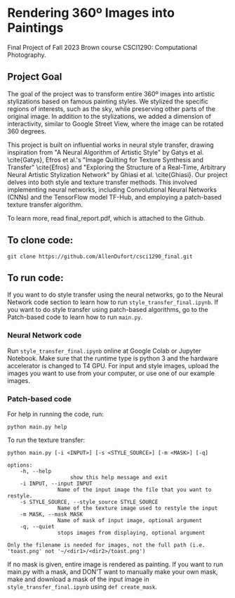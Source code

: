 # Rendering 360º Images into Paintings
Final Project of Fall 2023 Brown course CSCI1290: Computational Photography.

## Project Goal
The goal of the project was to transform entire 360º images into artistic stylizations based on famous painting styles. We stylized the specific regions of interests, such as the sky, while preserving other parts of the original image. In addition to the stylizations, we added a dimension of interactivity, similar to Google Street View, where the image can be rotated 360 degrees.

This project is built on influential works in neural style transfer, drawing inspiration from "A Neural Algorithm of Artistic Style" by Gatys et al. \cite{Gatys}, Efros et al.'s "Image Quilting for Texture Synthesis and Transfer" \cite{Efros} and "Exploring the Structure of a Real-Time, Arbitrary Neural Artistic Stylization Network" by Ghiasi et al. \cite{Ghiasi}. Our project delves into both style and texture transfer methods. This involved implementing neural networks, including Convolutional Neural Networks (CNNs) and the TensorFlow model TF-Hub, and employing a patch-based texture transfer algorithm. 

To learn more, read final_report.pdf, which is attached to the Github.

## To clone code:
`git clone https://github.com/AllenDufort/csci1290_final.git `

## To run code:
If you want to do style transfer using the neural networks, go to the Neural Network code section to learn how to run `style_transfer_final.ipynb`. 
If you want to do style transfer using patch-based algorithms, go to the Patch-based code to learn how to run `main.py`.

### Neural Network code
Run `style_transfer_final.ipynb` online at Google Colab or Jupyter Notebook. 
Make sure that the runtime type is python 3 and the hardware accelerator is changed to T4 GPU.
For input and style images, upload the images you want to use from your computer, or use one of our example images.

### Patch-based code
For help in running the code, run:
    
    python main.py help

To run the texture transfer:

    python main.py [-i <INPUT>] [-s <STYLE_SOURCE>] [-m <MASK>] [-q]

    options:
        -h, --help            
                        show this help message and exit
        -i INPUT, --input INPUT
                    Name of the input image the file that you want to restyle.
        -s STYLE_SOURCE, --style_source STYLE_SOURCE
                    Name of the texture image used to restyle the input
        -m MASK, --mask MASK  
                    Name of mask of input image, optional argument
        -q, --quiet
                    stops images from displaying, optional argument

    Only the filename is needed for images, not the full path (i.e. 'toast.png' not '~/<dir1>/<dir2>/toast.png')

If no mask is given, entire image is rendered as painting. If you want to run main.py with a mask, and DON'T want to manually make your own mask, make and download a mask of the input image in `style_transfer_final.ipynb` using  `def create_mask`.
